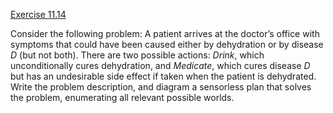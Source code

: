 [Exercise 11.14](ex_14/)

Consider the following problem: A patient arrives at the doctor’s office
with symptoms that could have been caused either by dehydration or by
disease $D$ (but not both). There are two possible actions: ${Drink}$,
which unconditionally cures dehydration, and ${Medicate}$, which cures
disease $D$ but has an undesirable side effect if taken when the patient
is dehydrated. Write the problem description, and diagram a sensorless
plan that solves the problem, enumerating all relevant possible worlds.
